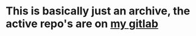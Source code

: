# This is basically just an archive, the active repo's are on [my gitlab](https://git.30p87.de:444)
